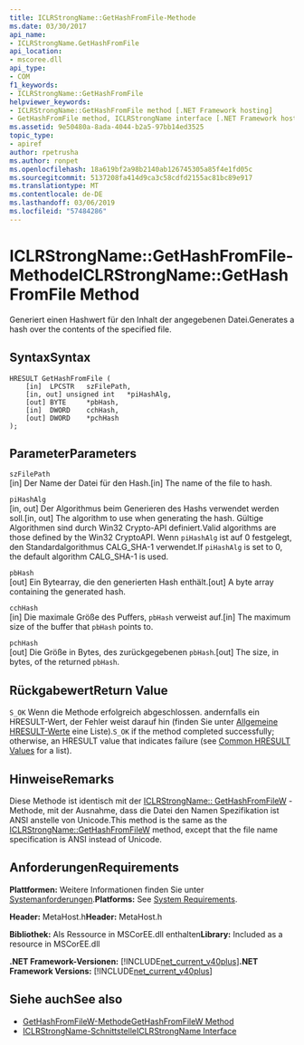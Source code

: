 ```yaml
---
title: ICLRStrongName::GetHashFromFile-Methode
ms.date: 03/30/2017
api_name:
- ICLRStrongName.GetHashFromFile
api_location:
- mscoree.dll
api_type:
- COM
f1_keywords:
- ICLRStrongName::GetHashFromFile
helpviewer_keywords:
- ICLRStrongName::GetHashFromFile method [.NET Framework hosting]
- GetHashFromFile method, ICLRStrongName interface [.NET Framework hosting]
ms.assetid: 9e50480a-8ada-4044-b2a5-97bb14ed3525
topic_type:
- apiref
author: rpetrusha
ms.author: ronpet
ms.openlocfilehash: 18a619bf2a98b2140ab126745305a85f4e1fd05c
ms.sourcegitcommit: 5137208fa414d9ca3c58cdfd2155ac81bc89e917
ms.translationtype: MT
ms.contentlocale: de-DE
ms.lasthandoff: 03/06/2019
ms.locfileid: "57484286"
---
```

# <a name="iclrstrongnamegethashfromfile-method"></a><span data-ttu-id="83f2c-102">ICLRStrongName::GetHashFromFile-Methode</span><span class="sxs-lookup"><span data-stu-id="83f2c-102">ICLRStrongName::GetHashFromFile Method</span></span>
<span data-ttu-id="83f2c-103">Generiert einen Hashwert für den Inhalt der angegebenen Datei.</span><span class="sxs-lookup"><span data-stu-id="83f2c-103">Generates a hash over the contents of the specified file.</span></span>  
  
## <a name="syntax"></a><span data-ttu-id="83f2c-104">Syntax</span><span class="sxs-lookup"><span data-stu-id="83f2c-104">Syntax</span></span>  
  
```  
HRESULT GetHashFromFile (  
    [in]  LPCSTR   szFilePath,  
    [in, out] unsigned int   *piHashAlg,   
    [out] BYTE     *pbHash,      
    [in]  DWORD    cchHash,      
    [out] DWORD    *pchHash  
);  
```  
  
## <a name="parameters"></a><span data-ttu-id="83f2c-105">Parameter</span><span class="sxs-lookup"><span data-stu-id="83f2c-105">Parameters</span></span>  
 `szFilePath`  
 <span data-ttu-id="83f2c-106">[in] Der Name der Datei für den Hash.</span><span class="sxs-lookup"><span data-stu-id="83f2c-106">[in] The name of the file to hash.</span></span>  
  
 `piHashAlg`  
 <span data-ttu-id="83f2c-107">[in, out] Der Algorithmus beim Generieren des Hashs verwendet werden soll.</span><span class="sxs-lookup"><span data-stu-id="83f2c-107">[in, out] The algorithm to use when generating the hash.</span></span> <span data-ttu-id="83f2c-108">Gültige Algorithmen sind durch Win32 Crypto-API definiert.</span><span class="sxs-lookup"><span data-stu-id="83f2c-108">Valid algorithms are those defined by the Win32 CryptoAPI.</span></span> <span data-ttu-id="83f2c-109">Wenn `piHashAlg` ist auf 0 festgelegt, den Standardalgorithmus CALG_SHA-1 verwendet.</span><span class="sxs-lookup"><span data-stu-id="83f2c-109">If `piHashAlg` is set to 0, the default algorithm CALG_SHA-1 is used.</span></span>  
  
 `pbHash`  
 <span data-ttu-id="83f2c-110">[out] Ein Bytearray, die den generierten Hash enthält.</span><span class="sxs-lookup"><span data-stu-id="83f2c-110">[out] A byte array containing the generated hash.</span></span>  
  
 `cchHash`  
 <span data-ttu-id="83f2c-111">[in] Die maximale Größe des Puffers, `pbHash` verweist auf.</span><span class="sxs-lookup"><span data-stu-id="83f2c-111">[in] The maximum size of the buffer that `pbHash` points to.</span></span>  
  
 `pchHash`  
 <span data-ttu-id="83f2c-112">[out] Die Größe in Bytes, des zurückgegebenen `pbHash`.</span><span class="sxs-lookup"><span data-stu-id="83f2c-112">[out] The size, in bytes, of the returned `pbHash`.</span></span>  
  
## <a name="return-value"></a><span data-ttu-id="83f2c-113">Rückgabewert</span><span class="sxs-lookup"><span data-stu-id="83f2c-113">Return Value</span></span>  
 <span data-ttu-id="83f2c-114">`S_OK` Wenn die Methode erfolgreich abgeschlossen. andernfalls ein HRESULT-Wert, der Fehler weist darauf hin (finden Sie unter [Allgemeine HRESULT-Werte](https://go.microsoft.com/fwlink/?LinkId=213878) eine Liste).</span><span class="sxs-lookup"><span data-stu-id="83f2c-114">`S_OK` if the method completed successfully; otherwise, an HRESULT value that indicates failure (see [Common HRESULT Values](https://go.microsoft.com/fwlink/?LinkId=213878) for a list).</span></span>  
  
## <a name="remarks"></a><span data-ttu-id="83f2c-115">Hinweise</span><span class="sxs-lookup"><span data-stu-id="83f2c-115">Remarks</span></span>  
 <span data-ttu-id="83f2c-116">Diese Methode ist identisch mit der [ICLRStrongName:: GetHashFromFileW](../../../../docs/framework/unmanaged-api/hosting/iclrstrongname-gethashfromfilew-method.md) -Methode, mit der Ausnahme, dass die Datei den Namen Spezifikation ist ANSI anstelle von Unicode.</span><span class="sxs-lookup"><span data-stu-id="83f2c-116">This method is the same as the [ICLRStrongName::GetHashFromFileW](../../../../docs/framework/unmanaged-api/hosting/iclrstrongname-gethashfromfilew-method.md) method, except that the file name specification is ANSI instead of Unicode.</span></span>  
  
## <a name="requirements"></a><span data-ttu-id="83f2c-117">Anforderungen</span><span class="sxs-lookup"><span data-stu-id="83f2c-117">Requirements</span></span>  
 <span data-ttu-id="83f2c-118">**Plattformen:** Weitere Informationen finden Sie unter [Systemanforderungen](../../../../docs/framework/get-started/system-requirements.md).</span><span class="sxs-lookup"><span data-stu-id="83f2c-118">**Platforms:** See [System Requirements](../../../../docs/framework/get-started/system-requirements.md).</span></span>  
  
 <span data-ttu-id="83f2c-119">**Header:** MetaHost.h</span><span class="sxs-lookup"><span data-stu-id="83f2c-119">**Header:** MetaHost.h</span></span>  
  
 <span data-ttu-id="83f2c-120">**Bibliothek:** Als Ressource in MSCorEE.dll enthalten</span><span class="sxs-lookup"><span data-stu-id="83f2c-120">**Library:** Included as a resource in MSCorEE.dll</span></span>  
  
 <span data-ttu-id="83f2c-121">**.NET Framework-Versionen:** [!INCLUDE[net_current_v40plus](../../../../includes/net-current-v40plus-md.md)]</span><span class="sxs-lookup"><span data-stu-id="83f2c-121">**.NET Framework Versions:** [!INCLUDE[net_current_v40plus](../../../../includes/net-current-v40plus-md.md)]</span></span>  
  
## <a name="see-also"></a><span data-ttu-id="83f2c-122">Siehe auch</span><span class="sxs-lookup"><span data-stu-id="83f2c-122">See also</span></span>
- [<span data-ttu-id="83f2c-123">GetHashFromFileW-Methode</span><span class="sxs-lookup"><span data-stu-id="83f2c-123">GetHashFromFileW Method</span></span>](../../../../docs/framework/unmanaged-api/hosting/iclrstrongname-gethashfromfilew-method.md)
- [<span data-ttu-id="83f2c-124">ICLRStrongName-Schnittstelle</span><span class="sxs-lookup"><span data-stu-id="83f2c-124">ICLRStrongName Interface</span></span>](../../../../docs/framework/unmanaged-api/hosting/iclrstrongname-interface.md)
